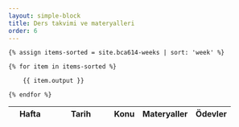 ```yaml
---
layout: simple-block
title: Ders takvimi ve materyalleri
order: 6
---
```

<table class="table table-sm">
  <thead class="thead-default">
    <tr>
      <th style="min-width:70px;">Hafta</th>
      <th style="min-width:100px;">Tarih</th>
      <th>Konu</th>
      <th>Materyaller</th>
      <th>Ödevler</th>
    </tr>
  </thead>
  <tbody>

    {% assign items-sorted = site.bca614-weeks | sort: 'week' %}
        
    {% for item in items-sorted %}
        
        {{ item.output }}
    
    {% endfor %}

  </tbody>
</table>
